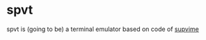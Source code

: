 # spvt

spvt is (going to be) a terminal emulator based on code of [supvime](https://github.com/ruslashev/supvime)

